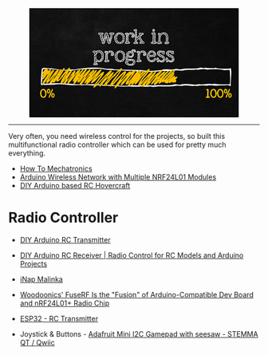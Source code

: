 <!--
Maintainer:   jeffskinnerbox@yahoo.com / www.jeffskinnerbox.me
Version:      0.0.0
-->


<div align="center">
<img src="https://raw.githubusercontent.com/jeffskinnerbox/blog/main/content/images/banners-bkgrds/work-in-progress.jpg" title="These materials require additional work and are not ready for general use." align="center" width=420px height=219px>
</div>
</div>


-----


Very often, you need wireless control for the projects,
so built this multifunctional radio controller which can be used for pretty much everything.

* [How To Mechatronics](https://www.youtube.com/channel/UCmkP178NasnhR3TWQyyP4Gw)
* [Arduino Wireless Network with Multiple NRF24L01 Modules](https://howtomechatronics.com/tutorials/arduino/how-to-build-an-arduino-wireless-network-with-multiple-nrf24l01-modules/)
* [DIY Arduino based RC Hovercraft](https://howtomechatronics.com/projects/diy-arduino-based-rc-hovercraft/)

# Radio Controller
* [DIY Arduino RC Transmitter](https://howtomechatronics.com/projects/diy-arduino-rc-transmitter/)
* [DIY Arduino RC Receiver | Radio Control for RC Models and Arduino Projects](https://www.youtube.com/watch?v=tzNROquPEHQ)
* [iNap Malinka](https://www.hackster.io/leonek/inap-malinka-1ea718)
* [Woodoonics' FuseRF Is the "Fusion" of Arduino-Compatible Dev Board and nRF24L01+ Radio Chip](https://www.hackster.io/news/woodoonics-fuserf-is-the-fusion-of-arduino-compatible-dev-board-and-nrf24l01-radio-chip-c5b785bf4860)

* [ESP32 - RC Transmitter](https://www.thingiverse.com/thing:5757906)

* Joystick & Buttons - [Adafruit Mini I2C Gamepad with seesaw - STEMMA QT / Qwiic](https://www.adafruit.com/product/5743)
